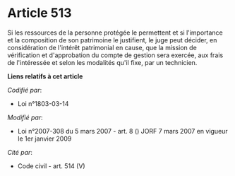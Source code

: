 # Article 513

Si les ressources de la personne protégée le permettent et si l'importance et la composition de son patrimoine le justifient,
le juge peut décider, en considération de l'intérêt patrimonial en cause, que la mission de vérification et d'approbation du
compte de gestion sera exercée, aux frais de l'intéressée et selon les modalités qu'il fixe, par un technicien.

**Liens relatifs à cet article**

_Codifié par_:

  - Loi n°1803-03-14

_Modifié par_:

  - Loi n°2007-308 du 5 mars 2007 - art. 8 () JORF 7 mars 2007 en vigueur le 1er janvier 2009

_Cité par_:

  - Code civil - art. 514 (V)

